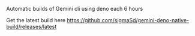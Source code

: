Automatic builds of Gemini cli using deno each 6 hours

Get the latest build here https://github.com/sigmaSd/gemini-deno-native-build/releases/latest
